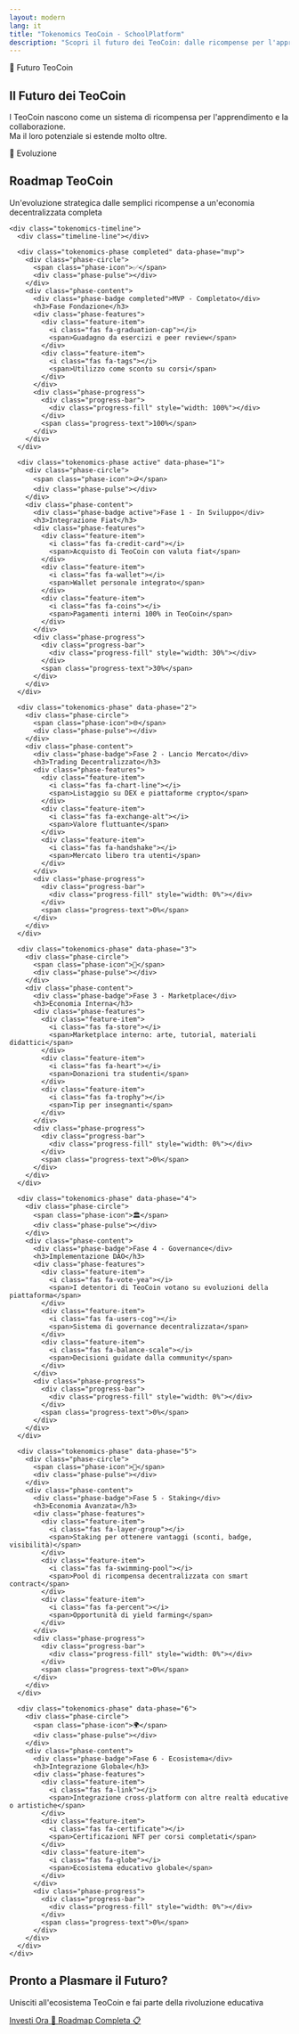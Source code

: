 ```yaml
---
layout: modern
lang: it
title: "Tokenomics TeoCoin - SchoolPlatform"
description: "Scopri il futuro dei TeoCoin: dalle ricompense per l'apprendimento alla governance decentralizzata e integrazione cross-platform"
---
```


<section class="tokenomics-hero">
  <div class="container">
    <div class="section-header text-center">
      <span class="section-badge">🔮 Futuro TeoCoin</span>
      <h1 class="modern-section-title">
        Il Futuro dei <span class="gradient-text">TeoCoin</span>
      </h1>
      <p class="section-description">
        I TeoCoin nascono come un sistema di ricompensa per l'apprendimento e la collaborazione.<br>
        Ma il loro potenziale si estende molto oltre.
      </p>
    </div>
  </div>
</section>

<section class="tokenomics-roadmap">
  <div class="container">
    <div class="section-header text-center">
      <span class="section-badge">🚀 Evoluzione</span>
      <h2 class="modern-section-title">
        Roadmap <span class="gradient-text">TeoCoin</span>
      </h2>
      <p class="section-description">
        Un'evoluzione strategica dalle semplici ricompense a un'economia decentralizzata completa
      </p>
    </div>

    <div class="tokenomics-timeline">
      <div class="timeline-line"></div>
      
      <div class="tokenomics-phase completed" data-phase="mvp">
        <div class="phase-circle">
          <span class="phase-icon">✅</span>
          <div class="phase-pulse"></div>
        </div>
        <div class="phase-content">
          <div class="phase-badge completed">MVP - Completato</div>
          <h3>Fase Fondazione</h3>
          <div class="phase-features">
            <div class="feature-item">
              <i class="fas fa-graduation-cap"></i>
              <span>Guadagno da esercizi e peer review</span>
            </div>
            <div class="feature-item">
              <i class="fas fa-tags"></i>
              <span>Utilizzo come sconto su corsi</span>
            </div>
          </div>
          <div class="phase-progress">
            <div class="progress-bar">
              <div class="progress-fill" style="width: 100%"></div>
            </div>
            <span class="progress-text">100%</span>
          </div>
        </div>
      </div>

      <div class="tokenomics-phase active" data-phase="1">
        <div class="phase-circle">
          <span class="phase-icon">🪙</span>
          <div class="phase-pulse"></div>
        </div>
        <div class="phase-content">
          <div class="phase-badge active">Fase 1 - In Sviluppo</div>
          <h3>Integrazione Fiat</h3>
          <div class="phase-features">
            <div class="feature-item">
              <i class="fas fa-credit-card"></i>
              <span>Acquisto di TeoCoin con valuta fiat</span>
            </div>
            <div class="feature-item">
              <i class="fas fa-wallet"></i>
              <span>Wallet personale integrato</span>
            </div>
            <div class="feature-item">
              <i class="fas fa-coins"></i>
              <span>Pagamenti interni 100% in TeoCoin</span>
            </div>
          </div>
          <div class="phase-progress">
            <div class="progress-bar">
              <div class="progress-fill" style="width: 30%"></div>
            </div>
            <span class="progress-text">30%</span>
          </div>
        </div>
      </div>

      <div class="tokenomics-phase" data-phase="2">
        <div class="phase-circle">
          <span class="phase-icon">🌐</span>
          <div class="phase-pulse"></div>
        </div>
        <div class="phase-content">
          <div class="phase-badge">Fase 2 - Lancio Mercato</div>
          <h3>Trading Decentralizzato</h3>
          <div class="phase-features">
            <div class="feature-item">
              <i class="fas fa-chart-line"></i>
              <span>Listaggio su DEX e piattaforme crypto</span>
            </div>
            <div class="feature-item">
              <i class="fas fa-exchange-alt"></i>
              <span>Valore fluttuante</span>
            </div>
            <div class="feature-item">
              <i class="fas fa-handshake"></i>
              <span>Mercato libero tra utenti</span>
            </div>
          </div>
          <div class="phase-progress">
            <div class="progress-bar">
              <div class="progress-fill" style="width: 0%"></div>
            </div>
            <span class="progress-text">0%</span>
          </div>
        </div>
      </div>

      <div class="tokenomics-phase" data-phase="3">
        <div class="phase-circle">
          <span class="phase-icon">🎨</span>
          <div class="phase-pulse"></div>
        </div>
        <div class="phase-content">
          <div class="phase-badge">Fase 3 - Marketplace</div>
          <h3>Economia Interna</h3>
          <div class="phase-features">
            <div class="feature-item">
              <i class="fas fa-store"></i>
              <span>Marketplace interno: arte, tutorial, materiali didattici</span>
            </div>
            <div class="feature-item">
              <i class="fas fa-heart"></i>
              <span>Donazioni tra studenti</span>
            </div>
            <div class="feature-item">
              <i class="fas fa-trophy"></i>
              <span>Tip per insegnanti</span>
            </div>
          </div>
          <div class="phase-progress">
            <div class="progress-bar">
              <div class="progress-fill" style="width: 0%"></div>
            </div>
            <span class="progress-text">0%</span>
          </div>
        </div>
      </div>

      <div class="tokenomics-phase" data-phase="4">
        <div class="phase-circle">
          <span class="phase-icon">🏛️</span>
          <div class="phase-pulse"></div>
        </div>
        <div class="phase-content">
          <div class="phase-badge">Fase 4 - Governance</div>
          <h3>Implementazione DAO</h3>
          <div class="phase-features">
            <div class="feature-item">
              <i class="fas fa-vote-yea"></i>
              <span>I detentori di TeoCoin votano su evoluzioni della piattaforma</span>
            </div>
            <div class="feature-item">
              <i class="fas fa-users-cog"></i>
              <span>Sistema di governance decentralizzata</span>
            </div>
            <div class="feature-item">
              <i class="fas fa-balance-scale"></i>
              <span>Decisioni guidate dalla community</span>
            </div>
          </div>
          <div class="phase-progress">
            <div class="progress-bar">
              <div class="progress-fill" style="width: 0%"></div>
            </div>
            <span class="progress-text">0%</span>
          </div>
        </div>
      </div>

      <div class="tokenomics-phase" data-phase="5">
        <div class="phase-circle">
          <span class="phase-icon">💸</span>
          <div class="phase-pulse"></div>
        </div>
        <div class="phase-content">
          <div class="phase-badge">Fase 5 - Staking</div>
          <h3>Economia Avanzata</h3>
          <div class="phase-features">
            <div class="feature-item">
              <i class="fas fa-layer-group"></i>
              <span>Staking per ottenere vantaggi (sconti, badge, visibilità)</span>
            </div>
            <div class="feature-item">
              <i class="fas fa-swimming-pool"></i>
              <span>Pool di ricompensa decentralizzata con smart contract</span>
            </div>
            <div class="feature-item">
              <i class="fas fa-percent"></i>
              <span>Opportunità di yield farming</span>
            </div>
          </div>
          <div class="phase-progress">
            <div class="progress-bar">
              <div class="progress-fill" style="width: 0%"></div>
            </div>
            <span class="progress-text">0%</span>
          </div>
        </div>
      </div>

      <div class="tokenomics-phase" data-phase="6">
        <div class="phase-circle">
          <span class="phase-icon">🌍</span>
          <div class="phase-pulse"></div>
        </div>
        <div class="phase-content">
          <div class="phase-badge">Fase 6 - Ecosistema</div>
          <h3>Integrazione Globale</h3>
          <div class="phase-features">
            <div class="feature-item">
              <i class="fas fa-link"></i>
              <span>Integrazione cross-platform con altre realtà educative o artistiche</span>
            </div>
            <div class="feature-item">
              <i class="fas fa-certificate"></i>
              <span>Certificazioni NFT per corsi completati</span>
            </div>
            <div class="feature-item">
              <i class="fas fa-globe"></i>
              <span>Ecosistema educativo globale</span>
            </div>
          </div>
          <div class="phase-progress">
            <div class="progress-bar">
              <div class="progress-fill" style="width: 0%"></div>
            </div>
            <span class="progress-text">0%</span>
          </div>
        </div>
      </div>
    </div>
  </div>
</section>

<section class="tokenomics-cta">
  <div class="container text-center">
    <div class="cta-content">
      <h2>Pronto a Plasmare il Futuro?</h2>
      <p>Unisciti all'ecosistema TeoCoin e fai parte della rivoluzione educativa</p>
      <div class="modern-hero-buttons">
        <a href="/ita/invest/" class="btn-modern btn-primary">
          <span class="btn-text">Investi Ora</span>
          <span class="btn-icon">🚀</span>
        </a>
        <a href="/ita/roadmap/" class="btn-modern btn-secondary">
          <span class="btn-text">Roadmap Completa</span>
          <span class="btn-icon">📋</span>
        </a>
      </div>
    </div>
  </div>
</section>
